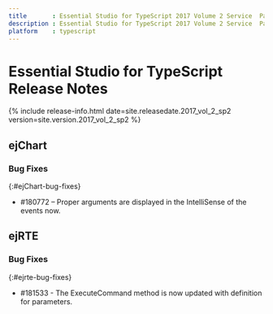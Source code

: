 ```yaml
---
title 		: Essential Studio for TypeScript 2017 Volume 2 Service  Pack 2 Release Notes
description : Essential Studio for TypeScript 2017 Volume 2 Service  Pack 2 Release Notes
platform 	: typescript
---
```


# Essential Studio for TypeScript Release Notes

{% include release-info.html date=site.releasedate.2017_vol_2_sp2 version=site.version.2017_vol_2_sp2 %} 





## ejChart


### Bug Fixes
{:#ejChart-bug-fixes}

* \#180772 – Proper arguments are displayed in the IntelliSense of the events now.

## ejRTE

### Bug Fixes

{:#ejrte-bug-fixes}

* \#181533 - The ExecuteCommand method is now updated with definition for parameters.
